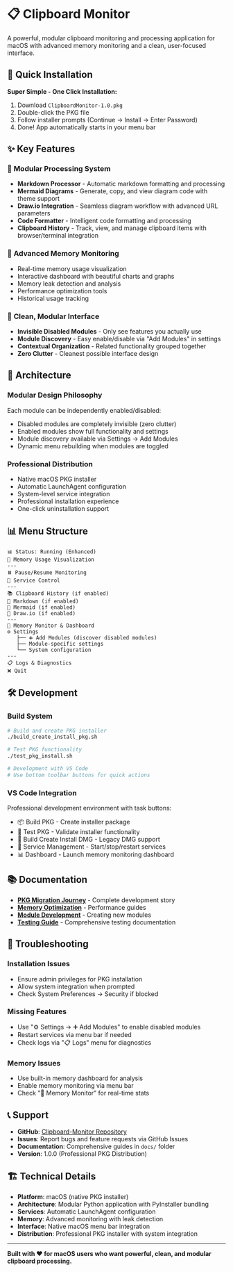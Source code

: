 # 📋 Clipboard Monitor

A powerful, modular clipboard monitoring and processing application for macOS with advanced memory monitoring and a clean, user-focused interface.

## 🚀 Quick Installation

**Super Simple - One Click Installation:**

1. Download `ClipboardMonitor-1.0.pkg`
2. Double-click the PKG file
3. Follow installer prompts (Continue → Install → Enter Password)
4. Done! App automatically starts in your menu bar

## ✨ Key Features

### 📝 **Modular Processing System**
- **Markdown Processor** - Automatic markdown formatting and processing
- **Mermaid Diagrams** - Generate, copy, and view diagram code with theme support
- **Draw.io Integration** - Seamless diagram workflow with advanced URL parameters
- **Code Formatter** - Intelligent code formatting and processing
- **Clipboard History** - Track, view, and manage clipboard items with browser/terminal integration

### 🧠 **Advanced Memory Monitoring**
- Real-time memory usage visualization
- Interactive dashboard with beautiful charts and graphs
- Memory leak detection and analysis
- Performance optimization tools
- Historical usage tracking

### 🎯 **Clean, Modular Interface**
- **Invisible Disabled Modules** - Only see features you actually use
- **Module Discovery** - Easy enable/disable via "Add Modules" in settings
- **Contextual Organization** - Related functionality grouped together
- **Zero Clutter** - Cleanest possible interface design

## 🔧 Architecture

### **Modular Design Philosophy**
Each module can be independently enabled/disabled:
- Disabled modules are completely invisible (zero clutter)
- Enabled modules show full functionality and settings
- Module discovery available via Settings → Add Modules
- Dynamic menu rebuilding when modules are toggled

### **Professional Distribution**
- Native macOS PKG installer
- Automatic LaunchAgent configuration
- System-level service integration
- Professional installation experience
- One-click uninstallation support

## 📊 Menu Structure

```
📊 Status: Running (Enhanced)
🧠 Memory Usage Visualization
---
⏸️ Pause/Resume Monitoring
🔄 Service Control
---
📚 Clipboard History (if enabled)
📝 Markdown (if enabled)  
🧩 Mermaid (if enabled)
🎨 Draw.io (if enabled)
---
🧠 Memory Monitor & Dashboard
⚙️ Settings
   ├── ➕ Add Modules (discover disabled modules)
   ├── Module-specific settings
   └── System configuration
---
📋 Logs & Diagnostics
❌ Quit
```

## 🛠️ Development

### **Build System**
```bash
# Build and create PKG installer
./build_create_install_pkg.sh

# Test PKG functionality  
./test_pkg_install.sh

# Development with VS Code
# Use bottom toolbar buttons for quick actions
```

### **VS Code Integration**
Professional development environment with task buttons:
- 📦 Build PKG - Create installer package
- 🧪 Test PKG - Validate installer functionality
- 🚀 Build Create Install DMG - Legacy DMG support
- 🔄 Service Management - Start/stop/restart services
- 📊 Dashboard - Launch memory monitoring dashboard

## 📚 Documentation

- **[PKG Migration Journey](docs/PKG-Migration-Journey.md)** - Complete development story
- **[Memory Optimization](docs/Memory%20Optimization/)** - Performance guides
- **[Module Development](docs/MODULE_DEVELOPMENT.md)** - Creating new modules
- **[Testing Guide](docs/TESTING.md)** - Comprehensive testing documentation

## 🔧 Troubleshooting

### **Installation Issues**
- Ensure admin privileges for PKG installation
- Allow system integration when prompted
- Check System Preferences → Security if blocked

### **Missing Features**
- Use "⚙️ Settings → ➕ Add Modules" to enable disabled modules
- Restart services via menu bar if needed
- Check logs via "📋 Logs" menu for diagnostics

### **Memory Issues**
- Use built-in memory dashboard for analysis
- Enable memory monitoring via menu bar
- Check "🧠 Memory Monitor" for real-time stats

## 📞 Support

- **GitHub**: [Clipboard-Monitor Repository](https://github.com/omairaslam/Clipboard-Monitor)
- **Issues**: Report bugs and feature requests via GitHub Issues
- **Documentation**: Comprehensive guides in `docs/` folder
- **Version**: 1.0.0 (Professional PKG Distribution)

## 🏗️ Technical Details

- **Platform**: macOS (native PKG installer)
- **Architecture**: Modular Python application with PyInstaller bundling
- **Services**: Automatic LaunchAgent configuration
- **Memory**: Advanced monitoring with leak detection
- **Interface**: Native macOS menu bar integration
- **Distribution**: Professional PKG installer with system integration

---

**Built with ❤️ for macOS users who want powerful, clean, and modular clipboard processing.**
